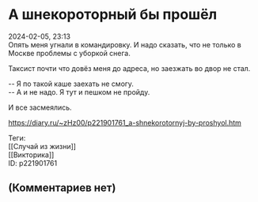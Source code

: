 А шнекороторный бы прошёл
=========================

  
2024-02-05, 23:13  
 Опять меня угнали в командировку. И надо сказать, что не только в Москве проблемы с уборкой снега.   
   
 Таксист почти что довёз меня до адреса, но заезжать во двор не стал.   
   
 -- Я по такой каше заехать не смогу.   
 -- А и не надо. Я тут и пешком не пройду.   
   
 И все засмеялись.   
  
<https://diary.ru/~zHz00/p221901761_a-shnekorotornyj-by-proshyol.htm>  
  
Теги:  
[[Случай из жизни]]  
[[Викторика]]  
ID: p221901761  


(Комментариев нет)
------------------